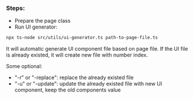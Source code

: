 ### Steps:
- Prepare the page class
- Run UI generator:
```bash
npx ts-node src/utils/ui-generator.ts path-to-page-file.ts
```
It will automatic generate UI component file based on page file. If the UI file is already existed, it will create new file with number index.
 
Some optional:
- "-r" or "-replace": replace the already existed file
- "-u" or "-update": update the already existed file with new UI component, keep the old components value